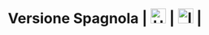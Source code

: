 <div align="center"> 
  
# Versione Spagnola | <a href="./README_English.md"><img src="https://www.pikpng.com/pngl/m/85-850967_welcome-in-saint-brieuc-bay-clipart.png" alt="UK" height="30" width="30"></a> | <a href="./README_Italy.md"><img src="https://external-content.duckduckgo.com/iu/?u=https%3A%2F%2Fwww.pikpng.com%2Fpngl%2Fm%2F62-627341_italian-flag-icon-png-flag-of-italy-circle.png&f=1&nofb=1&ipt=ad25eb8286d42fb20bbb70ee1355dd7f99d32b19acc932eb57d7d437ff3ddadb&ipo=images" alt="Italy" height="30" width="30"></a> |

</div>
